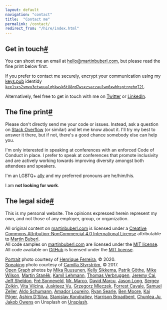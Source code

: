 ```yaml
---
layout: default
navigation: "contact"
title:  "Contact me"
permalink: /contact/
redirect_from: "/hire/index.html"
---
```


<h2 id="get-in-touch" class="has-permalink">Get in touch<a class="permalink" title="Permalink" href="#get-in-touch">#</a></h2>

You can shoot me an email at <a href="mailto:hello@martinbuberl.com">hello@martinbuberl.com</a>, but <span class="highlight">please read the fine print below first</span>.

If you prefer to contact me securely, encrypt your communication using my <a target="_blank" href="https://keys.pub/">keys.pub</a> identidy <a target="_blank" href="https://keys.pub/user/kex1sxs2vmvu3etwuualqhkwsk6t88qd7wsxzsaczaulwn6xwhhsptrqehq72l">`kex1sxs2vmvu3etwuualqhkwsk6t88qd7wsxzsaczaulwn6xwhhsptrqehq72l`</a>.

Alternatively, feel free to get in touch with me on <a target="_blank" href="https://twitter.com/martinbuberl">Twitter</a> or <a target="_blank" href="https://www.linkedin.com/in/martinbuberl/">LinkedIn</a>.

<h2 id="the-fine-print" class="has-permalink">The fine print<a class="permalink" title="Permalink" href="#the-fine-print">#</a></h2>

Please don't directly send me your code or issues. Instead, ask a question on <a target="_blank" href="https://stackoverflow.com/questions/ask">Stack Overflow</a> (or similar) and let me know about it. I'll try my best to answer it there, but if not, there's a good chance somebody else can help you.

I'm only interested in speaking at conferences with an enforced Code of Conduct in place. I prefer to speak at conferences that promote inclusivity and are actively working towards improving diversity amongst both attendees and speakers.

I'm an LGBTQ+ <a target="_blank" href="https://en.wikipedia.org/wiki/Straight_ally">ally</a> and my preferred pronouns are he/him/his.

I am **not looking for work**.

<h2 id="the-legal-side" class="has-permalink">The legal side<a class="permalink" title="Permalink" href="#the-legal-side">#</a></h2>

This is my personal website. The opinions expressed herein represent my own, and not those of any employer, group, or organization.

All original content on <a rel="cc:attributionURL" href="https://martinbuberl.com">martinbuberl.com</a> is licensed under a <a target="_blank" rel="license" href="https://creativecommons.org/licenses/by-nc/4.0/">Creative Commons Attribution-NonCommercial 4.0 International License</a> attributable to <a rel="cc:attributionName" href="https://martinbuberl.com">Martin Buberl</a>.<br/>
All code samples on <a rel="cc:attributionURL" href="https://martinbuberl.com">martinbuberl.com</a> are licensed under the <a target="_blank" rel="license" href="https://opensource.org/licenses/MIT">MIT license</a>.<br/>
All code available on <a target="_blank" href="https://github.com/martinbuberl/martinbuberl.com">GitHub</a> is licensed under the <a target="_blank" rel="license" href="https://opensource.org/licenses/MIT">MIT license</a>.<br/>

[Portrait](/about) photo courtesy of <a target="_blank" href="http://rickferreira.ch/">Henrique Ferreira</a>, &copy; 2020.<br/>
[Speaking](/speaking) photo courtesy of <a target="_blank" href="http://camsty.se/">Camilla Styrstr&ouml;m</a>, &copy; 2017.<br/>
<a target="_blank" href="https://ogp.me/">Open Graph</a> photos by <a
target="_blank" href="https://unsplash.com/photos/ypVM8PnygUo">Mika Ruusunen</a>, <a
target="_blank" href="https://unsplash.com/photos/X7dy114KWs4">Kelly Sikkema</a>, <a
target="_blank" href="https://unsplash.com/photos/xiTFENI0dMY">Patrik Göthe</a>, <a
target="_blank" href="https://unsplash.com/photos/fLEw4UdS0D0">Mike Wilson</a>, <a
target="_blank" href="https://unsplash.com/photos/8WClaa1CmZ0">Martin Staněk</a>, <a
target="_blank" href="https://unsplash.com/photos/2f5Ktwb8YXk">Kamil Lehmann</a>, <a
target="_blank" href="https://unsplash.com/photos/OIVuAKXW9VA">Thomas Verbruggen</a>, <a
target="_blank" href="https://unsplash.com/photos/mnF75FoPBWY">Jeremy Cai</a>, <a
target="_blank" href="https://unsplash.com/photos/9EwxGJdTJNo">Jeff Sheldon</a>, <a
target="_blank" href="https://unsplash.com/photos/liiqOto_Dw8">Fré Sonneveld</a>, <a
target="_blank" href="https://unsplash.com/photos/QP1dUyQ8WsI">Mr. Marco</a>, <a
target="_blank" href="https://unsplash.com/photos/DNXWtB33WWE">David Marcu</a>, <a
target="_blank" href="https://unsplash.com/photos/FOeDIUwYiSw">Jason Long</a>, <a
target="_blank" href="https://unsplash.com/photos/E0Spm6XXn2Y">Sergey Zolkin</a>, <a
target="_blank" href="https://unsplash.com/photos/0G1r-Cg0zS8">Vita Vilcina</a>, <a
target="_blank" href="https://unsplash.com/photos/TIrXot28Znc">Juskteez Vu</a>, <a
target="_blank" href="https://unsplash.com/photos/RlYsCMbF6EI">Grzegorz Mleczek</a>, <a
target="_blank" href="https://unsplash.com/photos/jwIk4Z3Msi4">Forrest Cavale</a>, <a
target="_blank" href="https://unsplash.com/photos/j0g8taxHZa0">Samuel Zeller</a>, <a
target="_blank" href="https://unsplash.com/photos/RTx8o-kk4RA">Aldo Schumann</a>, <a
target="_blank" href="https://unsplash.com/photos/BVyNlchWqzs">Amador Loureiro</a>, <a
target="_blank" href="https://unsplash.com/photos/k1AFA4N8O0g">Ryan Searle</a>, <a
target="_blank" href="https://unsplash.com/photos/pJILiyPdrXI">Ben Moore</a>, <a
target="_blank" href="https://unsplash.com/photos/1k3vsv7iIIc">Kai Pilger</a>, <a
target="_blank" href="https://unsplash.com/photos/WeYamle9fDM">Ashim D’Silva</a>, <a
target="_blank" href="https://unsplash.com/photos/MdexOj4D-MU">Stanislav Kondratiev</a>, <a
target="_blank" href="https://unsplash.com/photos/c3YpscwJb04">Harrison Broadbent</a>, <a
target="_blank" href="https://unsplash.com/photos/8fs1X0JFgFE">Chunlea Ju</a>, <a
target="_blank" href="https://unsplash.com/photos/1_0KyvVdtP4">Jakob Owens</a> on Unsplash on <a target="_blank" rel="license" href="https://unsplash.com/license">Unsplash</a>.


